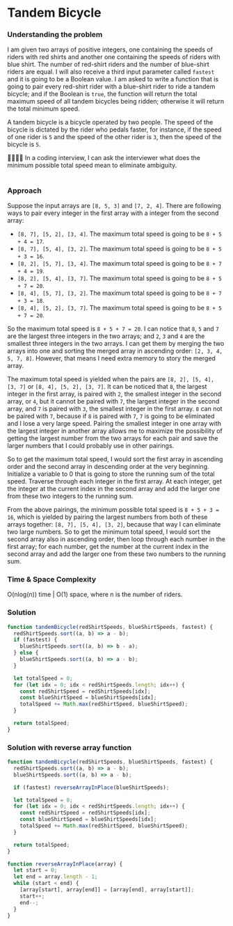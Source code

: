 # Tandem Bicycle

### Understanding the problem

I am given two arrays of positive integers, one containing the speeds of riders with red shirts and another one containing the speeds of riders with blue shirt. The number of red-shirt riders and the number of blue-shirt riders are equal. I will also receive a third input parameter called `fastest` and it is going to be a Boolean value. I am asked to write a function that is going to pair every red-shirt rider with a blue-shirt rider to ride a tandem bicycle; and if the Boolean is `true`, the function will return the total maximum speed of all tandem bicycles being ridden; otherwise it will return the total minimum speed.

A tandem bicycle is a bicycle operated by two people. The speed of the bicycle is dictated by the rider who pedals faster, for instance, if the speed of one rider is `5` and the speed of the other rider is `3`, then the speed of the bicycle is `5`.

🙋‍♀️🙋‍♂️ In a coding interview, I can ask the interviewer what does the minimum possible total speed mean to eliminate ambiguity.

#

### Approach

Suppose the input arrays are `[8, 5, 3]` and `[7, 2, 4]`. There are following ways to pair every integer in the first array with a integer from the second array:

- `[8, 7], [5, 2], [3, 4]`. The maximum total speed is going to be `8 + 5 + 4 = 17`.
- `[8, 7], [5, 4], [3, 2]`. The maximum total speed is going to be `8 + 5 + 3 = 16`.
- `[8, 2], [5, 7], [3, 4]`. The maximum total speed is going to be `8 + 7 + 4 = 19`.
- `[8, 2], [5, 4], [3, 7]`. The maximum total speed is going to be `8 + 5 + 7 = 20`.
- `[8, 4], [5, 7], [3, 2]`. The maximum total speed is going to be `8 + 7 + 3 = 18`.
- `[8, 4], [5, 2], [3, 7]`. The maximum total speed is going to be `8 + 5 + 7 = 20`.

So the maximum total speed is `8 + 5 + 7 = 20`. I can notice that `8`, `5` and `7` are the largest three integers in the two arrays; and `2`, `3` and `4` are the smallest three integers in the two arrays. I can get them by merging the two arrays into one and sorting the merged array in ascending order: `[2, 3, 4, 5, 7, 8]`. However, that means I need extra memory to story the merged array.

The maximum total speed is yielded when the pairs are `[8, 2], [5, 4], [3, 7]` or `[8, 4], [5, 2], [3, 7]`. It can be noticed that `8`, the largest integer in the first array, is paired with `2`, the smallest integer in the second array, or `4`, but it cannot be paired with `7`, the largest integer in the second array, and `7` is paired with `3`, the smallest integer in the first array. `8` can not be paired with `7`, because if `8` is paired with `7`, `7` is going to be eliminated and I lose a very large speed. Pairing the smallest integer in one array with the largest integer in another array allows me to maximize the possibility of getting the largest number from the two arrays for each pair and save the larger numbers that I could probably use in other pairings.

So to get the maximum total speed, I would sort the first array in ascending order and the second array in descending order at the very beginning. Initialize a variable to 0 that is going to store the running sum of the total speed. Traverse through each integer in the first array. At each integer, get the integer at the current index in the second array and add the larger one from these two integers to the running sum.

From the above pairings, the minimum possible total speed is `8 + 5 + 3 = 16`, which is yielded by pairing the largest numbers from both of these arrays together: `[8, 7], [5, 4], [3, 2]`, because that way I can eliminate two large numbers. So to get the minimum total speed, I would sort the second array also in ascending order, then loop through each number in the first array; for each number, get the number at the current index in the second array and add the larger one from these two numbers to the running sum.

### Time & Space Complexity

O(nlog(n)) time | O(1) space, where n is the number of riders.

### Solution

```js
function tandemBicycle(redShirtSpeeds, blueShirtSpeeds, fastest) {
  redShirtSpeeds.sort((a, b) => a - b);
  if (fastest) {
    blueShirtSpeeds.sort((a, b) => b - a);
  } else {
    blueShirtSpeeds.sort((a, b) => a - b);
  }

  let totalSpeed = 0;
  for (let idx = 0; idx < redShirtSpeeds.length; idx++) {
    const redShirtSpeed = redShirtSpeeds[idx];
    const blueShirtSpeed = blueShirtSpeeds[idx];
    totalSpeed += Math.max(redShirtSpeed, blueShirtSpeed);
  }

  return totalSpeed;
}
```

### Solution with reverse array function

```js
function tandemBicycle(redShirtSpeeds, blueShirtSpeeds, fastest) {
  redShirtSpeeds.sort((a, b) => a - b);
  blueShirtSpeeds.sort((a, b) => a - b);

  if (fastest) reverseArrayInPlace(blueShirtSpeeds);

  let totalSpeed = 0;
  for (let idx = 0; idx < redShirtSpeeds.length; idx++) {
    const redShirtSpeed = redShirtSpeeds[idx];
    const blueShirtSpeed = blueShirtSpeeds[idx];
    totalSpeed += Math.max(redShirtSpeed, blueShirtSpeed);
  }

  return totalSpeed;
}

function reverseArrayInPlace(array) {
  let start = 0;
  let end = array.length - 1;
  while (start < end) {
    [array[start], array[end]] = [array[end], array[start]];
    start++;
    end--;
  }
}
```
